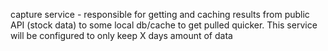 capture service - responsible for  getting and caching results from public API (stock data) to some local db/cache to get pulled quicker. 
This service will be configured to only keep X days amount of data
